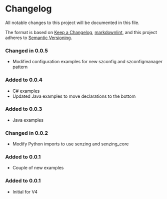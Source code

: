 # Changelog

All notable changes to this project will be documented in this file.

The format is based on [Keep a Changelog], [markdownlint],
and this project adheres to [Semantic Versioning].

### Changed in 0.0.5

- Modified configuration examples for new szconfig and szconfigmanager pattern

### Added to 0.0.4

- C# examples
- Updated Java examples to move declarations to the bottom

### Added to 0.0.3

- Java examples

### Changed in 0.0.2

- Modify Python imports to use senzing and senzing_core

### Added to 0.0.1

- Couple of new examples

### Added to 0.0.1

- Initial for V4

[Keep a Changelog]: https://keepachangelog.com/en/1.0.0/
[markdownlint]: https://dlaa.me/markdownlint/
[Semantic Versioning]: https://semver.org/spec/v2.0.0.html
